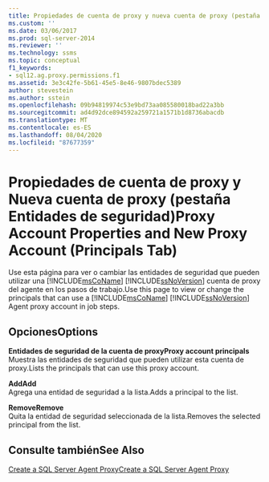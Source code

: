 ```yaml
---
title: Propiedades de cuenta de proxy y nueva cuenta de proxy (pestaña entidades de seguridad) | Microsoft Docs
ms.custom: ''
ms.date: 03/06/2017
ms.prod: sql-server-2014
ms.reviewer: ''
ms.technology: ssms
ms.topic: conceptual
f1_keywords:
- sql12.ag.proxy.permissions.f1
ms.assetid: 3e3c42fe-5b61-45e5-8e46-9807bdec5389
author: stevestein
ms.author: sstein
ms.openlocfilehash: 09b94819974c53e9bd73aa085580018bad22a3bb
ms.sourcegitcommit: ad4d92dce894592a259721a1571b1d8736abacdb
ms.translationtype: MT
ms.contentlocale: es-ES
ms.lasthandoff: 08/04/2020
ms.locfileid: "87677359"
---
```

# <a name="proxy-account-properties-and-new-proxy-account-principals-tab"></a><span data-ttu-id="ba68c-102">Propiedades de cuenta de proxy y Nueva cuenta de proxy (pestaña Entidades de seguridad)</span><span class="sxs-lookup"><span data-stu-id="ba68c-102">Proxy Account Properties and New Proxy Account (Principals Tab)</span></span>
  <span data-ttu-id="ba68c-103">Use esta página para ver o cambiar las entidades de seguridad que pueden utilizar una [!INCLUDE[msCoName](../../includes/msconame-md.md)] [!INCLUDE[ssNoVersion](../../includes/ssnoversion-md.md)] cuenta de proxy del agente en los pasos de trabajo.</span><span class="sxs-lookup"><span data-stu-id="ba68c-103">Use this page to view or change the principals that can use a [!INCLUDE[msCoName](../../includes/msconame-md.md)] [!INCLUDE[ssNoVersion](../../includes/ssnoversion-md.md)] Agent proxy account in job steps.</span></span>  
  
## <a name="options"></a><span data-ttu-id="ba68c-104">Opciones</span><span class="sxs-lookup"><span data-stu-id="ba68c-104">Options</span></span>  
 <span data-ttu-id="ba68c-105">**Entidades de seguridad de la cuenta de proxy**</span><span class="sxs-lookup"><span data-stu-id="ba68c-105">**Proxy account principals**</span></span>  
 <span data-ttu-id="ba68c-106">Muestra las entidades de seguridad que pueden utilizar esta cuenta de proxy.</span><span class="sxs-lookup"><span data-stu-id="ba68c-106">Lists the principals that can use this proxy account.</span></span>  
  
 <span data-ttu-id="ba68c-107">**Add**</span><span class="sxs-lookup"><span data-stu-id="ba68c-107">**Add**</span></span>  
 <span data-ttu-id="ba68c-108">Agrega una entidad de seguridad a la lista.</span><span class="sxs-lookup"><span data-stu-id="ba68c-108">Adds a principal to the list.</span></span>  
  
 <span data-ttu-id="ba68c-109">**Remove**</span><span class="sxs-lookup"><span data-stu-id="ba68c-109">**Remove**</span></span>  
 <span data-ttu-id="ba68c-110">Quita la entidad de seguridad seleccionada de la lista.</span><span class="sxs-lookup"><span data-stu-id="ba68c-110">Removes the selected principal from the list.</span></span>  
  
## <a name="see-also"></a><span data-ttu-id="ba68c-111">Consulte también</span><span class="sxs-lookup"><span data-stu-id="ba68c-111">See Also</span></span>  
 [<span data-ttu-id="ba68c-112">Create a SQL Server Agent Proxy</span><span class="sxs-lookup"><span data-stu-id="ba68c-112">Create a SQL Server Agent Proxy</span></span>](create-a-sql-server-agent-proxy.md)  
  
  
